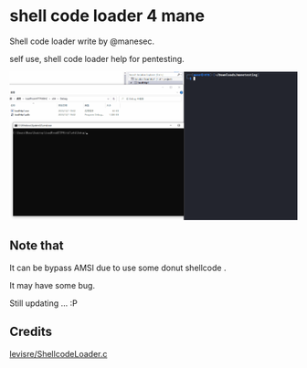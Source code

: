 # shell code loader 4 mane
Shell code loader write by @manesec.

self use, shell code loader help for pentesting.

![alt text](./img/demo.gif)

## Note that 

It can be bypass AMSI due to use some donut shellcode .

It may have some bug. 

Still updating ... :P

## Credits

[levisre/ShellcodeLoader.c](https://gist.github.com/levisre/f3e591d299569db949b2e002e0e3eb12)

